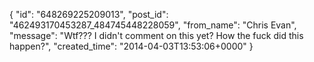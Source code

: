  {
   "id": "648269225209013",
   "post_id": "462493170453287_484745448228059",
   "from_name": "Chris Evan",
   "message": "Wtf??? I didn't comment on this yet? How the fuck did this happen?",
   "created_time": "2014-04-03T13:53:06+0000"
 }
